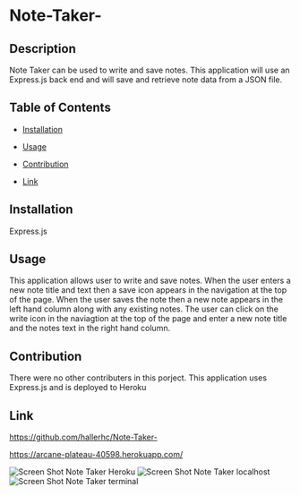 # Note-Taker-

## Description
Note Taker can be used to write and save notes. This application will use an Express.js back end and will save and retrieve note data from a JSON file.

## Table of Contents
* [Installation](#installation)

* [Usage](#usage)

* [Contribution](#contribution)

* [Link](#link)

## Installation
Express.js

## Usage 
This application allows user to write and save notes. When the user enters a new note title and text then a save icon appears in the navigation at the top of the page. When the user saves the note then a new note appears in the left hand column along with any existing notes. The user can click on the write icon in the naviagtion at the top of the page and enter a new note title and the notes text in the right hand column.

## Contribution
There were no other contributers in this porject. This application uses Express.js and is deployed to Heroku

## Link 

https://github.com/hallerhc/Note-Taker-

https://arcane-plateau-40598.herokuapp.com/

![Screen Shot Note Taker Heroku](https://user-images.githubusercontent.com/100663920/175194331-d9b458a8-8c21-4348-a82a-6343d695a5cd.png)
![Screen Shot Note Taker localhost](https://user-images.githubusercontent.com/100663920/175194348-f49bb981-e7d9-4f66-b295-f3175a3c9ebc.png)
![Screen Shot Note Taker terminal](https://user-images.githubusercontent.com/100663920/175194363-e9e6f02c-1764-48e3-b716-adb621af1488.png)
